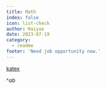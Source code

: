 ```yaml
---
title: Math
index: false
icon: list-check
author: Haiyue
date: 2023-07-19
category:
  - readme
footer: 'Need job opportunity now.'
---
```

[katex](https://katex.org/docs/supported.html)


$\^{ab}$